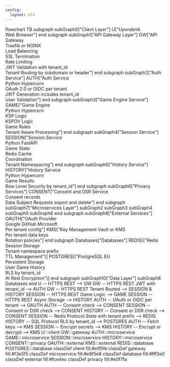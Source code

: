 ```yaml
---
config:
  layout: elk
---
```

flowchart TB
 subgraph subGraph0["Client Layer"]
        U["Uporabnik<br>Web Browser"]
  end
 subgraph subGraph1["API Gateway Layer"]
        GW["API Gateway<br>Traefik or NGINX<br>Load Balancing<br>SSL Termination<br>Rate Limiting<br>JWT Validation with tenant_id<br>Tenant Routing by subdomain or header"]
  end
 subgraph subGraph2["Auth Service"]
        AUTH["Auth Service<br>Python Hypercorn<br>OAuth 2.0 or OIDC per tenant<br>JWT Generation includes tenant_id<br>User Validation"]
  end
 subgraph subGraph3["Game Engine Service"]
        GAME["Game Engine<br>Python Hypercorn<br>KSP Logic<br>KSPOV Logic<br>Game Rules<br>Tenant Aware Processing"]
  end
 subgraph subGraph4["Session Service"]
        SESSION["Session Service<br>Python FastAPI<br>Game State<br>Redis Cache<br>Coordination<br>Tenant Namespacing"]
  end
 subgraph subGraph5["History Service"]
        HISTORY["History Service<br>Python Hypercorn<br>Game Results<br>Row Level Security by tenant_id"]
  end
 subgraph subGraph6["Privacy Services"]
        CONSENT["Consent and DSR Service<br>Consent records<br>Data Subject Requests export and delete"]
  end
 subgraph subGraph7["Microservices Layer"]
        subGraph2
        subGraph3
        subGraph4
        subGraph5
        subGraph6
  end
 subgraph subGraph8["External Services"]
        OAUTH["OAuth Provider<br>Google GitHub Microsoft<br>Per tenant config"]
        KMS["Key Management Vault or KMS<br>Per tenant data keys<br>Rotation policies"]
  end
 subgraph Databases["Databases"]
        REDIS[("Redis<br>Session Storage<br>Tenant namespace prefix<br>TTL Management")]
        POSTGRES[("PostgreSQL EU<br>Persistent Storage<br>User Game History<br>RLS by tenant_id<br>At Rest Encryption")]
  end
 subgraph subGraph10["Data Layer"]
        subGraph8
        Databases
  end
    U -- HTTPS REST --> GW
    GW -- HTTPS REST JWT with tenant_id --> AUTH
    GW -- HTTPS REST Tenant Routed --> SESSION & HISTORY
    SESSION -- HTTPS REST Game Logic --> GAME
    SESSION -- HTTPS REST Async Storage --> HISTORY
    AUTH -- OAuth or OIDC per tenant --> OAUTH
    AUTH -- Consent check --> CONSENT
    SESSION -- Consent or DSR check --> CONSENT
    HISTORY -- Consent or DSR check --> CONSENT
    SESSION -- Redis Protocol State with tenant prefix --> REDIS
    HISTORY -- SQL Protocol RLS by tenant_id --> POSTGRES
    AUTH -- Fetch keys --> KMS
    SESSION -- Encrypt secrets --> KMS
    HISTORY -- Encrypt or decrypt --> KMS
     U:::client
     GW:::gateway
     AUTH:::microservice
     GAME:::microservice
     SESSION:::microservice
     HISTORY:::microservice
     CONSENT:::privacy
     OAUTH:::external
     KMS:::external
     REDIS:::database
     POSTGRES:::database
    classDef client fill:#e1f5fe
    classDef gateway fill:#f3e5f5
    classDef microservice fill:#e8f5e8
    classDef database fill:#fff3e0
    classDef external fill:#fce4ec
    classDef privacy fill:#e0f7fa

